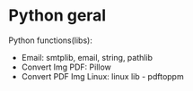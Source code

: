 # Python geral

Python functions(libs):
- Email: smtplib, email, string, pathlib
- Convert Img PDF: Pillow
- Convert PDF Img Linux: linux lib - pdftoppm
